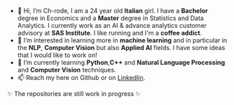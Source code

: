 - 👋 Hi, I’m Ch-rode, I am a 24 year old **Italian** girl. I have a **Bachelor** degree in Economics and a **Master** degree in Statistics and Data Analytics. I currently work as an AI & advance analytics customer advisory at **SAS Institute**. I like running and I'm a **coffee addict**.
- 👀 I’m interested in learning more in **machine learning** and in particular in the **NLP**, **Computer Vision** but also **Applied AI** fields. I have some ideas that I would like to work on!
- 🌱 I’m currently learning **Python**,**C++** and **Natural Language Processing** and **Computer Vision** techniques.
- 📫 Reach my here on Github or on [Linkedlin](https://www.linkedin.com/in/chiara-rodella/).

✨ The repositories are still work in progress ✨


<!---
Ch-rode/Ch-rode is a ✨ special ✨ repository because its `README.md` (this file) appears on your GitHub profile.
You can click the Preview link to take a look at your changes.
--->

